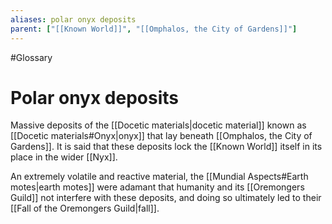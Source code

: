 ```yaml
---
aliases: polar onyx deposits
parent: ["[[Known World]]", "[[Omphalos, the City of Gardens]]"]
---
```

#Glossary 
# Polar onyx deposits

Massive deposits of the [[Docetic materials|docetic material]] known as [[Docetic materials#Onyx|onyx]] that lay beneath [[Omphalos, the City of Gardens]]. It is said that these deposits lock the [[Known World]] itself in its place in the wider [[Nyx]].

An extremely volatile and reactive material, the [[Mundial Aspects#Earth motes|earth motes]] were adamant that humanity and its [[Oremongers Guild]] not interfere with these deposits, and doing so ultimately led to their [[Fall of the Oremongers Guild|fall]].